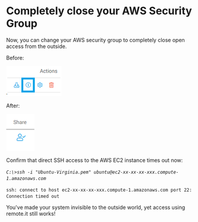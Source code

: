 # Completely close your AWS Security Group

Now, you can change your AWS security group to completely close open access from the outside.

Before:

![](../../.gitbook/assets/image%20%28448%29.png)

After:

![](../../.gitbook/assets/image%20%28163%29.png)

Confirm that direct SSH access to the AWS EC2 instance times out now:

_`C:\>ssh -i "Ubuntu-Virginia.pem" ubuntu@ec2-xx-xx-xx-xxx.compute-1.amazonaws.com`_ 

`ssh: connect to host ec2-xx-xx-xx-xxx.compute-1.amazonaws.com port 22: Connection timed out`

You've made your system invisible to the outside world, yet access using remote.it still works!



